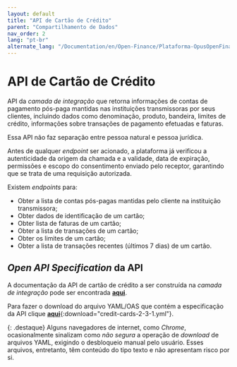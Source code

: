 ```yaml
---
layout: default
title: "API de Cartão de Crédito"
parent: "Compartilhamento de Dados"
nav_order: 2
lang: "pt-br"
alternate_lang: "/Documentation/en/Open-Finance/Plataforma-OpusOpenFinance/apis/Cartão-de-Credito/"
---
```


# API de Cartão de Crédito

API da *camada de integração* que retorna informações de contas de pagamento pós-paga mantidas nas instituições transmissoras por seus clientes, incluindo dados como denominação, produto, bandeira, limites de crédito, informações sobre transações de pagamento efetuadas e faturas.

Essa API não faz separação entre pessoa natural e pessoa jurídica.

Antes de qualquer *endpoint* ser acionado, a plataforma já verificou a autenticidade da origem da chamada e a validade, data de expiração, permissões e escopo do consentimento enviado pelo receptor, garantindo que se trata de uma requisição autorizada.

Existem *endpoints* para:

- Obter a lista de contas pós-pagas mantidas pelo cliente na instituição transmissora;
- Obter dados de identificação de um cartão;
- Obter lista de faturas de um cartão;
- Obter a lista de transações de um cartão;
- Obter os limites de um cartão;
- Obter a lista de transações recentes (últimos 7 dias) de  um cartão.

## *Open API Specification* da API

A documentação da API de cartão de crédito a ser construída na *camada de integração* pode ser encontrada [**aqui**][API-Cartão-de-crédito].

Para fazer o download do arquivo YAML/OAS que contém a especificação da API clique [**aqui**](credit-cards-2-3-1.yml){:download="credit-cards-2-3-1.yml"}.

{: .destaque}
Alguns navegadores de internet, como *Chrome*, ocasionalmente sinalizam como *não segura* a operação de *download* de arquivos YAML, exigindo o desbloqueio manual pelo usuário. Esses arquivos, entretanto, têm conteúdo do tipo texto e não apresentam risco por si.

[API-Cartão-de-crédito]: ../../../../swagger-ui/index.html?api=Cartão-de-crédito
